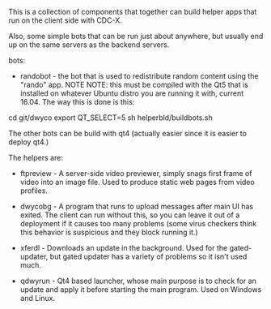 This is a collection of components that
together can build helper apps that run on the client side with CDC-X.

Also, some simple bots that can be run just about anywhere, but usually
end up on the same servers as the backend servers.

bots:
* randobot - the bot that is used to redistribute random content using the "rando" app. NOTE NOTE: this must be compiled with the Qt5 that is installed on whatever Ubuntu distro you are running it with, current 16.04. The way this is done is this:

cd git/dwyco
export QT_SELECT=5
sh helperbld/buildbots.sh

The other bots can be build with qt4 (actually easier since it is easier to deploy qt4.)


The helpers are:
* ftpreview - A server-side video previewer, simply snags first frame of video into an image file. Used to produce static web pages from video profiles.

* dwycobg - A program that runs to upload messages after main UI has exited. The client can run without this, so you can leave it out of a deployment if it causes too many problems (some virus checkers think this behavior is suspicious and they block running it.)

* xferdl - Downloads an update in the background. Used for the gated-updater, but gated updater has a variety of problems so it isn't used much.

* qdwyrun - Qt4 based launcher, whose main purpose is to check for an update and apply it before starting the main program. Used on Windows and Linux.

